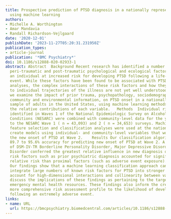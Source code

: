 ```yaml
---
title: Prospective prediction of PTSD diagnosis in a nationally representative sample
  using machine learning
authors:
- Michelle A. Worthington
- Amar Mandavia
- Randall Richardson-Vejlgaard
date: '2020-12-01'
publishDate: '2023-11-27T05:20:31.231950Z'
publication_types:
- article-journal
publication: '*BMC Psychiatry*'
doi: 10.1186/s12888-020-02933-1
abstract: Abstract  Background Recent research has identified a number of pre-traumatic,
  peri-traumatic and post-traumatic psychological and ecological factors that put
  an individual at increased risk for developing PTSD following a life-threatening
  event. While these factors have been found to be associated with PTSD in univariate
  analyses, the complex interactions of these risk factors and how they contribute
  to individual trajectories of the illness are not yet well understood. In this study,
  we examine the impact of prior trauma, psychopathology, sociodemographic characteristics,
  community and environmental information, on PTSD onset in a nationally representative
  sample of adults in the United States, using machine learning methods to establish
  the relative contributions of each variable.   Methods  Individual risk factors
  identified in Waves 1 of the National Epidemiologic Survey on Alcohol and Related
  Conditions (NESARC) were combined with community-level data for the years concurrent
  to the NESARC Wave 1 ( n = 43,093) and 2 ( n = 34,653) surveys. Machine learning
  feature selection and classification analyses were used at the national level to
  create models using individual- and community-level variables that would best predict
  the new onset of PTSD at Wave 2.    Results Our classification algorithms yielded
  89.7 to 95.6% accuracy for predicting new onset of PTSD at Wave 2. A prior diagnosis
  of DSM-IV-TR Borderline Personality Disorder, Major Depressive Disorder or Anxiety
  Disorder conferred the greatest relative influence in new diagnosis of PTSD. Distal
  risk factors such as prior psychiatric diagnosis accounted for significantly greater
  relative risk than proximal factors (such as adverse event exposure).   Conclusions
  Our findings show that a machine learning classification approach can successfully
  integrate large numbers of known risk factors for PTSD into stronger models that
  account for high-dimensional interactions and collinearity between variables. We
  discuss the implications of these findings as pertaining to the targeted mobilization
  emergency mental health resources. These findings also inform the creation of a
  more comprehensive risk assessment profile to the likelihood of developing PTSD
  following an extremely adverse event.
links:
- name: URL
  url: https://bmcpsychiatry.biomedcentral.com/articles/10.1186/s12888-020-02933-1
---
```

